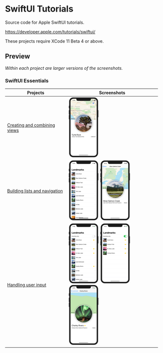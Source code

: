 # SwiftUI Tutorials

Source code for Apple SwiftUI tutorials.

https://developer.apple.com/tutorials/swiftui/

These projects require XCode 11 Beta 4 or above.

## Preview

*Within each project are larger versions of the screenshots.*

### SwiftUI Essentials

Projects | Screenshots
---      | ---
[Creating and combining views](01-SwiftUIEssentials/01-CreatingAndCombiningViews) | ![screen01](01-SwiftUIEssentials/01-CreatingAndCombiningViews/screenshots/small/screen01.png)
[Building lists and navigation](01-SwiftUIEssentials/02-BuildingListsAndNavigation) | ![screen01](01-SwiftUIEssentials/02-BuildingListsAndNavigation/screenshots/small/screen01.png) ![screen02](01-SwiftUIEssentials/02-BuildingListsAndNavigation/screenshots/small/screen02.png)
[Handling user input](01-SwiftUIEssentials/03-HandlingUserInput) | ![screen01](01-SwiftUIEssentials/03-HandlingUserInput/screenshots/small/screen01.png) ![screen02](01-SwiftUIEssentials/03-HandlingUserInput/screenshots/small/screen02.png) ![screen03](01-SwiftUIEssentials/03-HandlingUserInput/screenshots/small/screen03.png)


